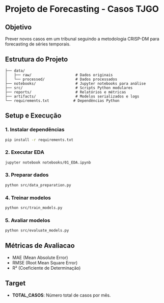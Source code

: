 # Projeto de Forecasting - Casos TJGO

## Objetivo

Prever novos casos em um tribunal seguindo a metodologia CRISP-DM para forecasting de séries temporais.

## Estrutura do Projeto

```
├── data/
│   ├── raw/                    # Dados originais
│   └── processed/              # Dados processados
├── notebooks/                  # Jupyter notebooks para análise
├── src/                        # Scripts Python modulares
├── reports/                    # Relatórios e métricas
├── artifacts/                  # Modelos serializados e logs
└── requirements.txt           # Dependências Python
```

## Setup e Execução

### 1. Instalar dependências

```bash
pip install -r requirements.txt
```

### 2. Executar EDA

```bash
jupyter notebook notebooks/01_EDA.ipynb
```

### 3. Preparar dados

```bash
python src/data_preparation.py
```

### 4. Treinar modelos

```bash
python src/train_models.py
```

### 5. Avaliar modelos

```bash
python src/evaluate_models.py
```

## Métricas de Avaliacao

- MAE (Mean Absolute Error)
- RMSE (Root Mean Square Error)
- R² (Coeficiente de Determinação)

## Target

- **TOTAL_CASOS**: Número total de casos por mês.
